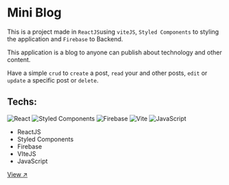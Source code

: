 
# Mini Blog


This is a project made in `ReactJS`using `viteJS`, `Styled Components` to styling the application and `Firebase` to Backend.

This application is a blog to anyone can publish about technology and other content. 

Have a simple `crud` to `create` a post, `read` your and other posts, `edit` or `update` a specific post or `delete`.

## Techs:

![React](https://img.shields.io/badge/react-%2320232a.svg?style=for-the-badge&logo=react&logoColor=%2361DAFB)
![Styled Components](https://img.shields.io/badge/styled--components-DB7093?style=for-the-badge&logo=styled-components&logoColor=white)
![Firebase](https://img.shields.io/badge/Firebase-039BE5?style=for-the-badge&logo=Firebase&logoColor=white)
![Vite](https://img.shields.io/badge/vite-%23646CFF.svg?style=for-the-badge&logo=vite&logoColor=white)
![JavaScript](https://img.shields.io/badge/javascript-%23323330.svg?style=for-the-badge&logo=javascript&logoColor=%23F7DF1E)

- ReactJS
- Styled Components
- Firebase
- VIteJS
- JavaScript

[View ↗️](https://miniblog-react-six.vercel.app/)